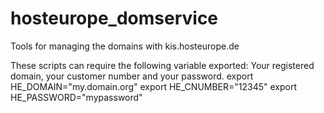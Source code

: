 # hosteurope_domservice
Tools for managing the domains with kis.hosteurope.de

These scripts can require the following variable exported:
Your registered domain, your customer number and your password.
export HE_DOMAIN="my.domain.org"
export HE_CNUMBER="12345"
export HE_PASSWORD="mypassword"
